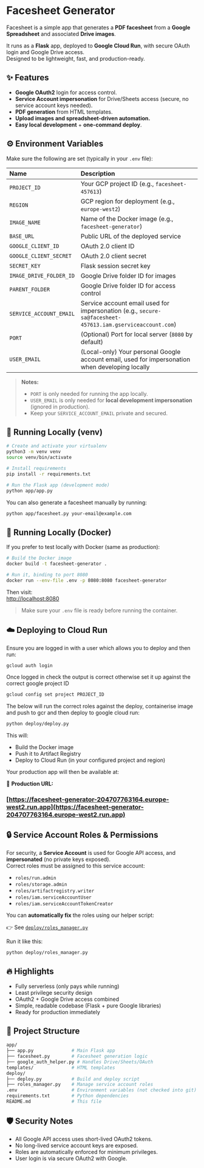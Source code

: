 # Facesheet Generator

Facesheet is a simple app that generates a **PDF facesheet** from a **Google Spreadsheet** and associated **Drive images**.

It runs as a **Flask** app, deployed to **Google Cloud Run**, with secure OAuth login and Google Drive access.  
Designed to be lightweight, fast, and production-ready.

## ✨ Features

- **Google OAuth2** login for access control.
- **Service Account impersonation** for Drive/Sheets access (secure, no service account keys needed).
- **PDF generation** from HTML templates.
- **Upload images and spreadsheet-driven automation.**
- **Easy local development** + **one-command deploy**.

## ⚙️ Environment Variables

Make sure the following are set (typically in your `.env` file):

| Name                    | Description |
|:-------------------------|:------------|
| `PROJECT_ID`             | Your GCP project ID (e.g., `facesheet-457613`) |
| `REGION`                 | GCP region for deployment (e.g., `europe-west2`) |
| `IMAGE_NAME`             | Name of the Docker image (e.g., `facesheet-generator`) |
| `BASE_URL`               | Public URL of the deployed service |
| `GOOGLE_CLIENT_ID`       | OAuth 2.0 client ID |
| `GOOGLE_CLIENT_SECRET`   | OAuth 2.0 client secret |
| `SECRET_KEY`             | Flask session secret key |
| `IMAGE_DRIVE_FOLDER_ID`  | Google Drive folder ID for images |
| `PARENT_FOLDER`          | Google Drive folder ID for access control |
| `SERVICE_ACCOUNT_EMAIL`  | Service account email used for impersonation (e.g., `secure-sa@facesheet-457613.iam.gserviceaccount.com`) |
| `PORT`                   | (Optional) Port for local server (`8080` by default) |
| `USER_EMAIL`             | (Local-only) Your personal Google account email, used for impersonation when developing locally |

> **Notes:**
> - `PORT` is only needed for running the app locally.
> - `USER_EMAIL` is only needed for **local development impersonation** (ignored in production).
> - Keep your `SERVICE_ACCOUNT_EMAIL` private and secured.

## 🚀 Running Locally (venv)

```bash
# Create and activate your virtualenv
python3 -m venv venv
source venv/bin/activate

# Install requirements
pip install -r requirements.txt

# Run the Flask app (development mode)
python app/app.py
```

You can also generate a facesheet manually by running:

```bash
python app/facesheet.py your-email@example.com
```

## 🐳 Running Locally (Docker)

If you prefer to test locally with Docker (same as production):

```bash
# Build the Docker image
docker build -t facesheet-generator .

# Run it, binding to port 8080
docker run --env-file .env -p 8080:8080 facesheet-generator
```

Then visit:  
[http://localhost:8080](http://localhost:8080)

> Make sure your `.env` file is ready before running the container.

## ☁️ Deploying to Cloud Run

Ensure you are logged in with a user which allows you to deploy and then run:

```bash
gcloud auth login
```

Once logged in check the output is correct otherwise set it up against the correct google project ID

```bash
gcloud config set project PROJECT_ID
```

The below will run the correct roles against the deploy, containerise image and push to gcr and then deploy to google cloud run:

```bash
python deploy/deploy.py
```

This will:
- Build the Docker image
- Push it to Artifact Registry
- Deploy to Cloud Run (in your configured project and region)

Your production app will then be available at:

🔗 **Production URL:**
### [https://facesheet-generator-204707763164.europe-west2.run.app](https://facesheet-generator-204707763164.europe-west2.run.app)

## 🔒 Service Account Roles & Permissions

For security, a **Service Account** is used for Google API access, and **impersonated** (no private keys exposed).  
Correct roles must be assigned to this service account:

- `roles/run.admin`
- `roles/storage.admin`
- `roles/artifactregistry.writer`
- `roles/iam.serviceAccountUser`
- `roles/iam.serviceAccountTokenCreator`

You can **automatically fix** the roles using our helper script:

👉 See [`deploy/roles_manager.py`](deploy/roles_manager.py)

Run it like this:

```bash
python deploy/roles_manager.py
```

## 🔥 Highlights

- Fully serverless (only pays while running)
- Least privilege security design
- OAuth2 + Google Drive access combined
- Simple, readable codebase (Flask + pure Google libraries)
- Ready for production immediately

## 📂 Project Structure

```bash
app/
├── app.py              # Main Flask app
├── facesheet.py        # Facesheet generation logic
├── google_auth_helper.py # Handles Drive/Sheets/OAuth
templates/              # HTML templates
deploy/
├── deploy.py           # Build and deploy script
├── roles_manager.py    # Manage service account roles
.env                    # Environment variables (not checked into git)
requirements.txt        # Python dependencies
README.md               # This file
```

## 🛡️ Security Notes

- All Google API access uses short-lived OAuth2 tokens.
- No long-lived service account keys are exposed.
- Roles are automatically enforced for minimum privileges.
- User login is via secure OAuth2 with Google.

